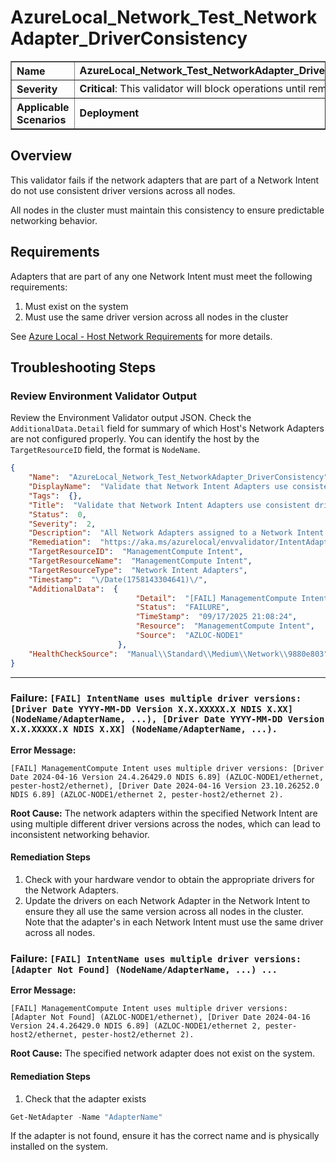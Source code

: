 # AzureLocal_Network_Test_NetworkAdapter_DriverConsistency
<table border="1" cellpadding="6" cellspacing="0" style="border-collapse:collapse; margin-bottom:1em;">
  <tr>
    <th style="text-align:left; width: 180px;">Name</th>
    <td><strong>AzureLocal_Network_Test_NetworkAdapter_DriverConsistency</strong></td>
  </tr>
  <tr>
    <th style="text-align:left; width: 180px;">Severity</th>
    <td><strong>Critical</strong>: This validator will block operations until remediated.</td>
  </tr>
  <tr>
    <th style="text-align:left;">Applicable Scenarios</th>
    <td><strong>Deployment</strong></td>
  </tr>
</table>

## Overview

This validator fails if the network adapters that are part of a Network Intent do not use consistent driver versions across all nodes. 

All nodes in the cluster must maintain this consistency to ensure predictable networking behavior.

## Requirements

Adapters that are part of any one Network Intent must meet the following requirements:
1. Must exist on the system
2. Must use the same driver version across all nodes in the cluster

See [Azure Local - Host Network Requirements](https://docs.azure.cn/en-us/azure-local/concepts/host-network-requirements#driver-requirements) for more details.

## Troubleshooting Steps

### Review Environment Validator Output

Review the Environment Validator output JSON. Check the `AdditionalData.Detail` field for summary of which Host's Network Adapters are not configured properly. You can identify the host by the `TargetResourceID` field, the format is `NodeName`.

```json
{
    "Name":  "AzureLocal_Network_Test_NetworkAdapter_DriverConsistency",
    "DisplayName":  "Validate that Network Intent Adapters use consistent driver versions across all nodes",
    "Tags":  {},
    "Title":  "Validate that Network Intent Adapters use consistent driver versions across all nodes",
    "Status":  0,
    "Severity":  2,
    "Description":  "All Network Adapters assigned to a Network Intent must use consistent driver versions across all nodes. Adapters from the same manufacturer should have identical driver versions. All nodes in the cluster must maintain this consistency to ensure predictable networking behavior.",
    "Remediation":  "https://aka.ms/azurelocal/envvalidator/IntentAdapterDrivers",
    "TargetResourceID":  "ManagementCompute Intent",
    "TargetResourceName":  "ManagementCompute Intent",
    "TargetResourceType":  "Network Intent Adapters",
    "Timestamp":  "\/Date(1758143304641)\/",
    "AdditionalData":  {
                            "Detail":  "[FAIL] ManagementCompute Intent uses multiple driver versions: [Driver Date 2024-04-16 Version 24.4.26429.0 NDIS 6.89] (AZLOC-NODE1/ethernet, pester-host2/ethernet), [Driver Date 2024-04-16 Version 23.10.26252.0 NDIS 6.89] (AZLOC-NODE1/ethernet 2, pester-host2/ethernet 2).",
                            "Status":  "FAILURE",
                            "TimeStamp":  "09/17/2025 21:08:24",
                            "Resource":  "ManagementCompute Intent",
                            "Source":  "AZLOC-NODE1"
                        },
    "HealthCheckSource":  "Manual\\Standard\\Medium\\Network\\9880e803"
}
```

---

### Failure: `[FAIL] IntentName uses multiple driver versions: [Driver Date YYYY-MM-DD Version X.X.XXXXX.X NDIS X.XX] (NodeName/AdapterName, ...), [Driver Date YYYY-MM-DD Version X.X.XXXXX.X NDIS X.XX] (NodeName/AdapterName, ...).`

**Error Message:**
```text
[FAIL] ManagementCompute Intent uses multiple driver versions: [Driver Date 2024-04-16 Version 24.4.26429.0 NDIS 6.89] (AZLOC-NODE1/ethernet, pester-host2/ethernet), [Driver Date 2024-04-16 Version 23.10.26252.0 NDIS 6.89] (AZLOC-NODE1/ethernet 2, pester-host2/ethernet 2).
```

**Root Cause:** The network adapters within the specified Network Intent are using multiple different driver versions across the nodes, which can lead to inconsistent networking behavior.

#### Remediation Steps

1) Check with your hardware vendor to obtain the appropriate drivers for the Network Adapters.
2) Update the drivers on each Network Adapter in the Network Intent to ensure they all use the same version across all nodes in the cluster. Note that the adapter's in each Network Intent must use the same driver across all nodes.

### Failure: `[FAIL] IntentName uses multiple driver versions: [Adapter Not Found] (NodeName/AdapterName, ...) ...`

**Error Message:**
```text
[FAIL] ManagementCompute Intent uses multiple driver versions: [Adapter Not Found] (AZLOC-NODE1/ethernet), [Driver Date 2024-04-16 Version 24.4.26429.0 NDIS 6.89] (AZLOC-NODE1/ethernet 2, pester-host2/ethernet, pester-host2/ethernet 2).
```

**Root Cause:** The specified network adapter does not exist on the system.

#### Remediation Steps

1) Check that the adapter exists

  ```powershell
  Get-NetAdapter -Name "AdapterName"
  ```

If the adapter is not found, ensure it has the correct name and is physically installed on the system.